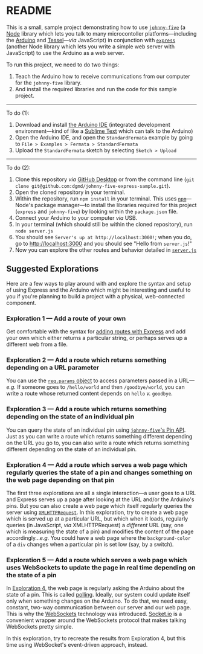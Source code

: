 # README

This is a small, sample project demonstrating how to use [`johnny-five`](http://johnny-five.io/) (a [Node](https://nodejs.org/en/) library which lets you talk to many microcontoller platforms—including the [Arduino](https://www.arduino.cc/) and [Tessel](https://tessel.io/)—_via_ JavaScript) in conjunction with [`express`](http://expressjs.com/) (another Node library which lets you write a simple web server with JavaScript) to use the Arduino as a web server.

To run this project, we need to do two things:

1. Teach the Arduino how to receive communications from our computer for the `johnny-five` library.
2. And install the required libraries and run the code for this sample project.

---

To do (1):

1. Download and install [the Arduino IDE](https://www.arduino.cc/en/Main/Software) (integrated development environment—kind of like a [Sublime Text](https://www.sublimetext.com/) which can talk to the Arduino)
2. Open the Arduino IDE, and open the `StandardFermata` example by going to `File > Examples > Fermata > StandardFermata`
3. Upload the `StandardFermata` sketch by selecting `Sketch > Upload`

---

To do (2):

1. Clone this repository _via_ [GitHub Desktop](`github-mac://openRepo/https://github.com/dgmd/johnny-five-express-sample`) or from the command line (`git clone git@github.com:dgmd/johnny-five-express-sample.git`).
2. Open the cloned repository in your terminal.
3. Within the repository, run `npm install` in your terminal.  This uses [`npm`](https://www.npmjs.com/)—Node's package manager—to install the libraries required for this project (`express` and `johnny-five`) by looking within the `package.json` file.
3. Connect your Arduino to your computer _via_ USB.
4. In your terminal (which should still be within the cloned repository), run `node server.js`
5. You should see `Server's up at http://localhost:3000!`; when you do, go to [http://localhost:3000](http://localhost:3000) and you should see "Hello from `server.js`!"
6. Now you can explore the other routes and behavior detailed in [`server.js`](https://github.com/dgmd/johnny-five-express-sample/blob/master/server.js)

## Suggested Explorations

Here are a few ways to play around with and explore the syntax and setup of using Express and the Arduino which might be interesting and useful to you if you're planning to build a project with a physical, web-connected component.

### Exploration 1 — Add a route of your own

Get comfortable with the syntax for [adding routes with Express](http://expressjs.com/en/starter/basic-routing.html) and add your own which either returns a particular string, or perhaps serves up a different web from a file.

### Exploration 2 — Add a route which returns something depending on a URL parameter

You can use the [`req.params` object](http://expressjs.com/en/api.html#req.params) to access parameters passed in a URL—_e.g._ If someone goes to `/hello/world` and then `/goodbye/world`, you can write a route whose returned content depends on `hello` _v._ `goodbye`.

### Exploration 3 — Add a route which returns something depending on the state of an individual pin

You can query the state of an individual pin using [`johnny-five`'s Pin API](https://github.com/rwaldron/johnny-five/wiki/Pin#api).  Just as you can write a route which returns something different depending on the URL you go to, you can also write a route which returns something different depending on the state of an individual pin.

### Exploration 4 — Add a route which serves a web page which regularly queries the state of a pin and changes something on the web page depending on that pin

The first three explorations are all a single interaction—a user goes to a URL and Express serves up a page after looking at the URL and/or the Arduino's pins.  But you can also create a web page which itself regularly queries the server using [`XMLHTTPRequest`](https://developer.mozilla.org/en-US/docs/Web/API/XMLHttpRequest/Using_XMLHttpRequest).  In this exploration, try to create a web page which is served up at a particular URL, but which when it loads, regularly queries (in JavaScript, _via_ XMLHTTPRequest) a _different_ URL (say, one which is measuring the state of a pin) and modifies the content of the page accordingly…_e.g._ You could have a web page where the `background-color` of a `div` changes when a particular pin is set low (say, by a switch).

### Exploration 5 — Add a route which serves a web page which uses WebSockets to update the page in real time depending on the state of a pin

In [Exploration 4](#exploration-4-add-a-route-which-serves-a-web-page-which-regularly-queries-the-state-of-a-pin-and-changes-something-on-the-web-page-depending-on-that-pin), the web page is regularly asking the Arduino about the state of a pin.  This is called [polling](https://en.wikipedia.org/wiki/Polling_(computer_science)).  Ideally, our system could update itself only when something changes on the Arduino.  To do that, we need easy, constant, two-way communication between our server and our web page.  This is why the [WebSockets](https://developer.mozilla.org/en-US/docs/Web/API/WebSockets_API) technology was introduced.  [Socket.io](http://socket.io/) is a convenient wrapper around the WebSockets protocol that makes talking WebSockets pretty simple.

In this exploration, try to recreate the results from Exploration 4, but this time using WebSocket's event-driven approach, instead.